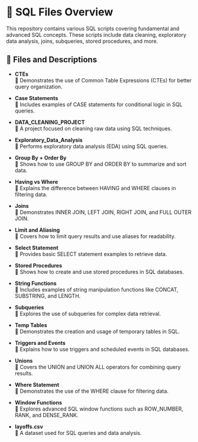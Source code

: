 # 📄 SQL Files Overview

This repository contains various SQL scripts covering fundamental and advanced SQL concepts. These scripts include data cleaning, exploratory data analysis, joins, subqueries, stored procedures, and more.

## 📂 Files and Descriptions

- **CTEs**  
  🔹 Demonstrates the use of Common Table Expressions (CTEs) for better query organization.

- **Case Statements**  
  🔹 Includes examples of CASE statements for conditional logic in SQL queries.

- **DATA_CLEANING_PROJECT**  
  🔹 A project focused on cleaning raw data using SQL techniques.

- **Exploratory_Data_Analysis**  
  🔹 Performs exploratory data analysis (EDA) using SQL queries.

- **Group By + Order By**  
  🔹 Shows how to use GROUP BY and ORDER BY to summarize and sort data.

- **Having vs Where**  
  🔹 Explains the difference between HAVING and WHERE clauses in filtering data.

- **Joins**  
  🔹 Demonstrates INNER JOIN, LEFT JOIN, RIGHT JOIN, and FULL OUTER JOIN.

- **Limit and Aliasing**  
  🔹 Covers how to limit query results and use aliases for readability.

- **Select Statement**  
  🔹 Provides basic SELECT statement examples to retrieve data.

- **Stored Procedures**  
  🔹 Shows how to create and use stored procedures in SQL databases.

- **String Functions**  
  🔹 Includes examples of string manipulation functions like CONCAT, SUBSTRING, and LENGTH.

- **Subqueries**  
  🔹 Explores the use of subqueries for complex data retrieval.

- **Temp Tables**  
  🔹 Demonstrates the creation and usage of temporary tables in SQL.

- **Triggers and Events**  
  🔹 Explains how to use triggers and scheduled events in SQL databases.

- **Unions**  
  🔹 Covers the UNION and UNION ALL operators for combining query results.

- **Where Statement**  
  🔹 Demonstrates the use of the WHERE clause for filtering data.

- **Window Functions**  
  🔹 Explores advanced SQL window functions such as ROW_NUMBER, RANK, and DENSE_RANK.

- **layoffs.csv**  
  🔹 A dataset used for SQL queries and data analysis.

